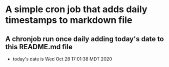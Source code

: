 A simple cron job that adds daily timestamps to markdown file
============================================================
## A chronjob run once daily adding today's date to this README.md file
* today's date is Wed Oct 28 17:01:38 MDT 2020
